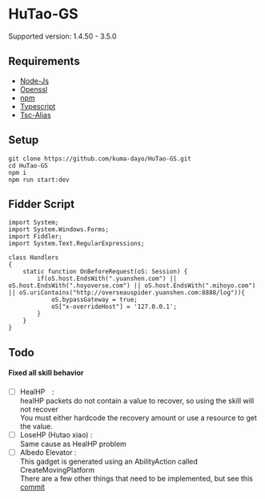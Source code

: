 # HuTao-GS
Supported version: 1.4.50 - 3.5.0

## Requirements

* [Node-Js](https://nodejs.org/en/)
* [Openssl](https://slproweb.com/products/Win32OpenSSL.html)
* [npm](https://docs.npmjs.com/downloading-and-installing-node-js-and-npm)
* [Typescript](https://www.npmjs.com/package/typescript)
* [Tsc-Alias](https://www.npmjs.com/package/tsc-alias)


## Setup
```shell
git clone https://github.com/kuma-dayo/HuTao-GS.git
cd HuTao-GS
npm i
npm run start:dev
```
## Fidder Script
```
import System;
import System.Windows.Forms;
import Fiddler;
import System.Text.RegularExpressions;

class Handlers
{
    static function OnBeforeRequest(oS: Session) {
        if(oS.host.EndsWith(".yuanshen.com") || oS.host.EndsWith(".hoyoverse.com") || oS.host.EndsWith(".mihoyo.com") || oS.uriContains("http://overseauspider.yuanshen.com:8888/log")){
            oS.bypassGateway = true;
            oS["x-overrideHost"] = '127.0.0.1';
        }
    }
}
```

## Todo

#### Fixed all skill behavior

- [ ] HealHP　:  
    healHP packets do not contain a value to recover, so using the skill will not recover  
    You must either hardcode the recovery amount or use a resource to get the value.
- [ ] LoseHP (Hutao xiao) :  
    Same cause as HealHP problem  
- [ ] Albedo Elevator :  
    This gadget is generated using an AbilityAction called CreateMovingPlatform  
    There are a few other things that need to be implemented, but see this [commit](https://github.com/Grasscutters/Grasscutter/pull/1845)